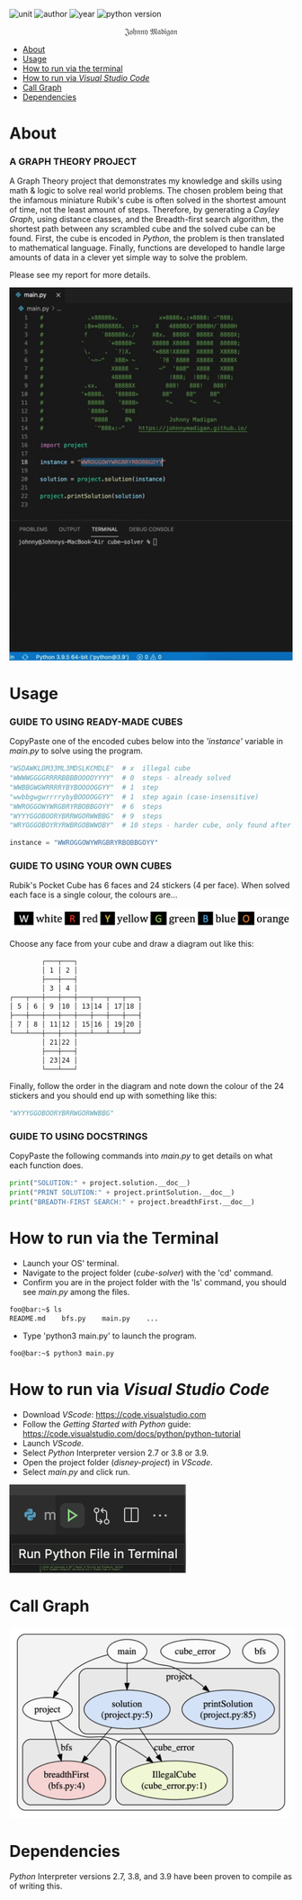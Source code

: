 ![unit](https://img.shields.io/badge/CAB2O3-Discrete%20Structures-ff69b4?style=plastic)
![author](https://img.shields.io/badge/Author-Johnny%20Madigan-yellow?style=plastic)
![year](https://img.shields.io/badge/Year-2021-lightgrey?style=plastic)
![python version](https://img.shields.io/badge/Python%20version-2.7%20%7C%203.8%20|%203.9-informational?style=plastic&logo=python)

<p align="center">𝔍𝔬𝔥𝔫𝔫𝔶 𝔐𝔞𝔡𝔦𝔤𝔞𝔫</p>

- [About](#about)
- [Usage](#usage)
- [How to run via the terminal](#how-to-run-via-the-terminal)
- [How to run via *Visual Studio Code*](#how-to-run-via-visual-studio-code)
- [Call Graph](#call-graph)
- [Dependencies](#dependencies)

# About
### A GRAPH THEORY PROJECT
A Graph Theory project that demonstrates my knowledge and skills using math & logic to solve real world problems. The chosen problem being that the infamous miniature Rubik's cube is often solved in the shortest amount of time, not the least amount of steps. Therefore, by generating a *Cayley Graph*, using distance classes, and the Breadth-first search algorithm, the shortest path between any scrambled cube and the solved cube can be found. First, the cube is encoded in *Python*, the problem is then translated to mathematical language. Finally, functions are developed to handle large amounts of data in a clever yet simple way to solve the problem.

Please see my report for more details.

![project animation](/img/ezgif-demonstration.gif)

# Usage
### GUIDE TO USING READY-MADE CUBES
CopyPaste one of the encoded cubes below into the *'instance'* variable in *main.py* to solve using the program.

```python
"WSDAWKLDM33ML3MDSLKCMDLE"  # x  illegal cube
"WWWWGGGGRRRRBBBBOOOOYYYY"  # 0  steps - already solved
"WWBBGWGWRRRRYBYBOOOOGGYY"  # 1  step
"wwbbgwgwrrrrybyBOOOOGGYY"  # 1  step again (case-insensitive)
"WWROGGOWYWRGBRYRBOBBGOYY"  # 6  steps
"WYYYGGOBOORYBRRWGORWWBBG"  # 9  steps
"WRYGGGOBOYRYRWBRGOBWWOBY"  # 10 steps - harder cube, only found after generating half a million permutations
```
```python
instance = "WWROGGOWYWRGBRYRBOBBGOYY"
```

### GUIDE TO USING YOUR OWN CUBES
Rubik's Pocket Cube has 6 faces and 24 stickers (4 per face). When solved each face is a single colour, the colours are...

![colours](/img/colours.png)

Choose any face from your cube and draw a diagram out like this:

```
        ┌───┬───┐
        │ 1 │ 2 │
        ├───┼───┤
        │ 3 │ 4 │
┌───┬───┼───┼───┼───┬───┬───┬───┐
│ 5 │ 6 │ 9 │10 │ 13│14 │ 17│18 │
├───┼───┼───┼───┼───┼───┼───┼───┤
│ 7 │ 8 │ 11│12 │ 15│16 │ 19│20 │
└───┴───┼───┼───┼───┴───┴───┴───┘
        │ 21│22 │
        ├───┼───┤
        │ 23│24 │
        └───┴───┘
```

Finally, follow the order in the diagram and note down the colour of the 24 stickers and you should end up with something like this:

```python
"WYYYGGOBOORYBRRWGORWWBBG"
```
### GUIDE TO USING DOCSTRINGS
CopyPaste the following commands into *main.py* to get details on what each function does.

```python
print("SOLUTION:" + project.solution.__doc__)
print("PRINT SOLUTION:" + project.printSolution.__doc__)
print("BREADTH-FIRST SEARCH:" + project.breadthFirst.__doc__)
```

# How to run via the Terminal
- Launch your OS' terminal.
- Navigate to the project folder (*cube-solver*) with the 'cd' command.
- Confirm you are in the project folder with the 'ls' command, you should see *main.py* among the files.

```zsh
foo@bar:~$ ls
README.md    bfs.py    main.py    ...
```

- Type 'python3 main.py' to launch the program.

```zsh
foo@bar:~$ python3 main.py
```

# How to run via *Visual Studio Code*
- Download *VScode*: https://code.visualstudio.com
- Follow the *Getting Started with Python* guide: https://code.visualstudio.com/docs/python/python-tutorial
- Launch *VScode*.
- Select *Python* Interpreter version 2.7 or 3.8 or 3.9.
- Open the project folder (*disney-project*) in *VScode*.
- Select *main.py* and click run.

![run button](/img/run-button.png)

# Call Graph

![pyan3 generated call graph](/img/cube-solver-pyan3-call-graph.png)

# Dependencies
*Python* Interpreter versions 2.7, 3.8, and 3.9 have been proven to compile as of writing this.
